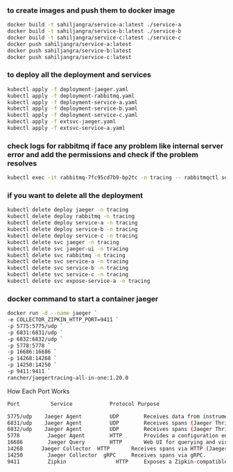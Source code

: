 ### to create images and push them to docker image 

```bash
docker build -t sahiljangra/service-a:latest ./service-a
docker build -t sahiljangra/service-b:latest ./service-b
docker build -t sahiljangra/service-c:latest ./service-c
docker push sahiljangra/service-a:latest
docker push sahiljangra/service-b:latest
docker push sahiljangra/service-c:latest
```

### to deploy all the deployment and services
```bash
kubectl apply -f deployment-jaeger.yaml
kubectl apply -f deployment-rabbitmq.yaml
kubectl apply -f deployment-service-a.yaml
kubectl apply -f deployment-service-b.yaml
kubectl apply -f deployment-service-c.yaml
kubectl apply -f extsvc-jaeger.yaml
kubectl apply -f extsvc-service-a.yaml
```
### check logs for rabbitmq if face any problem like internal server error and add the permissions and check if the problem resolves

```bash
kubectl exec -it rabbitmq-7fc95cd7b9-bp2tc -n tracing -- rabbitmqctl set_permissions -p / sahil ".*" ".*" ".*"
```
### if you want to delete all the deployment 
```bash
kubectl delete deploy jaeger -n tracing
kubectl delete deploy rabbitmq -n tracing
kubectl delete deploy service-a -n tracing
kubectl delete deploy service-b -n tracing
kubectl delete deploy service-c -n tracing
kubectl delete svc jaeger -n tracing
kubectl delete svc jaeger-ui -n tracing
kubectl delete svc rabbitmq -n tracing
kubectl delete svc service-a -n tracing
kubectl delete svc service-b -n tracing
kubectl delete svc service-c -n tracing
kubectl delete svc expose-service-a -n tracing
```
### docker command to start a container jaeger
```bash
docker run -d --name jaeger `
-e COLLECTOR_ZIPKIN_HTTP_PORT=9411 `
-p 5775:5775/udp `
-p 6831:6831/udp `
-p 6832:6832/udp `
-p 5778:5778 `
-p 16686:16686 `
-p 14268:14268 `
-p 14250:14250 `
-p 9411:9411 `
rancher/jaegertracing-all-in-one:1.20.0
```


How Each Port Works


```bash
Port		  Service		     Protocol Purpose

5775/udp	Jaeger Agent	     UDP	    Receives data from instrumented services (legacy format).
6831/udp	Jaeger Agent	     UDP	    Receives spans (Jaeger Thrift compact format).
6832/udp	Jaeger Agent	     UDP	    Receives spans (Jaeger Thrift binary format).
5778		 Jaeger Agent	     HTTP	    Provides a configuration endpoint for sampling.
16686		 Jaeger Query	     HTTP	    Web UI for querying and visualizing traces.
14268	   Jaeger Collector  HTTP	    Receives spans via HTTP (Jaeger Thrift over HTTP).
14250		 Jaeger Collector  gRPC	    Receives spans via gRPC.
9411		 Zipkin 		       HTTP	    Exposes a Zipkin-compatible API.
```

